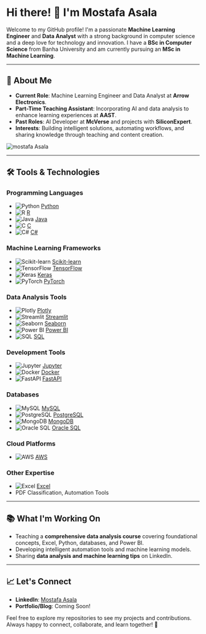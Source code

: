 # Hi there! 👋 I'm Mostafa Asala

Welcome to my GitHub profile! I'm a passionate **Machine Learning Engineer** and **Data Analyst** with a strong background in computer science and a deep love for technology and innovation. I have a **BSc in Computer Science** from Banha University and am currently pursuing an **MSc in Machine Learning**.

---

## 🚀 About Me
- **Current Role**: Machine Learning Engineer and Data Analyst at **Arrow Electronics**.
- **Part-Time Teaching Assistant**: Incorporating AI and data analysis to enhance learning experiences at **AAST**.
- **Past Roles**: AI Developer at **McVerse** and projects with **SiliconExpert**.
- **Interests**: Building intelligent solutions, automating workflows, and sharing knowledge through teaching and content creation.
<p align="left"> <img src="https://komarev.com/ghpvc/?username=mostafaAsala&label=Profile%20views&color=0e75b6&style=flat" alt="mostafa Asala" /> </p>

---

## 🛠️ Tools & Technologies
### **Programming Languages**
- ![Python](https://img.shields.io/badge/-Python-3776AB?style=flat-square&logo=python&logoColor=white) [Python](https://www.python.org/)
- ![R](https://img.shields.io/badge/-R-276DC3?style=flat-square&logo=r&logoColor=white) [R](https://www.r-project.org/)
- ![Java](https://img.shields.io/badge/-Java-007396?style=flat-square&logo=java&logoColor=white) [Java](https://www.java.com/)
- ![C](https://img.shields.io/badge/-C-A8B9CC?style=flat-square&logo=c&logoColor=white) [C](https://en.wikipedia.org/wiki/C_(programming_language))
- ![C#](https://img.shields.io/badge/-C%23-239120?style=flat-square&logo=c-sharp&logoColor=white) [C#](https://learn.microsoft.com/en-us/dotnet/csharp/)

### **Machine Learning Frameworks**
- ![Scikit-learn](https://img.shields.io/badge/-Scikit--learn-F7931E?style=flat-square&logo=scikit-learn&logoColor=white) [Scikit-learn](https://scikit-learn.org/)
- ![TensorFlow](https://img.shields.io/badge/-TensorFlow-FF6F00?style=flat-square&logo=tensorflow&logoColor=white) [TensorFlow](https://www.tensorflow.org/)
- ![Keras](https://img.shields.io/badge/-Keras-D00000?style=flat-square&logo=keras&logoColor=white) [Keras](https://keras.io/)
- ![PyTorch](https://img.shields.io/badge/-PyTorch-EE4C2C?style=flat-square&logo=pytorch&logoColor=white) [PyTorch](https://pytorch.org/)

### **Data Analysis Tools**
- ![Plotly](https://img.shields.io/badge/-Plotly-3F4F75?style=flat-square&logo=plotly&logoColor=white) [Plotly](https://plotly.com/)
- ![Streamlit](https://img.shields.io/badge/-Streamlit-FF4B4B?style=flat-square&logo=streamlit&logoColor=white) [Streamlit](https://streamlit.io/)
- ![Seaborn](https://img.shields.io/badge/-Seaborn-3776AB?style=flat-square&logo=python&logoColor=white) [Seaborn](https://seaborn.pydata.org/)
- ![Power BI](https://img.shields.io/badge/-Power%20BI-F2C811?style=flat-square&logo=power-bi&logoColor=black) [Power BI](https://powerbi.microsoft.com/)
- ![SQL](https://img.shields.io/badge/-SQL-4479A1?style=flat-square&logo=sqlite&logoColor=white) [SQL](https://www.w3schools.com/sql/)

### **Development Tools**
- ![Jupyter](https://img.shields.io/badge/-Jupyter-F37626?style=flat-square&logo=jupyter&logoColor=white) [Jupyter](https://jupyter.org/)
- ![Docker](https://img.shields.io/badge/-Docker-2496ED?style=flat-square&logo=docker&logoColor=white) [Docker](https://www.docker.com/)
- ![FastAPI](https://img.shields.io/badge/-FastAPI-009688?style=flat-square&logo=fastapi&logoColor=white) [FastAPI](https://fastapi.tiangolo.com/)

### **Databases**
- ![MySQL](https://img.shields.io/badge/-MySQL-4479A1?style=flat-square&logo=mysql&logoColor=white) [MySQL](https://www.mysql.com/)
- ![PostgreSQL](https://img.shields.io/badge/-PostgreSQL-336791?style=flat-square&logo=postgresql&logoColor=white) [PostgreSQL](https://www.postgresql.org/)
- ![MongoDB](https://img.shields.io/badge/-MongoDB-47A248?style=flat-square&logo=mongodb&logoColor=white) [MongoDB](https://www.mongodb.com/)
- ![Oracle SQL](https://img.shields.io/badge/-Oracle%20SQL-F80000?style=flat-square&logo=oracle&logoColor=white) [Oracle SQL](https://www.oracle.com/database/)

### **Cloud Platforms**
- ![AWS](https://img.shields.io/badge/-AWS-232F3E?style=flat-square&logo=amazon-aws&logoColor=white) [AWS](https://aws.amazon.com/)

### **Other Expertise**
- ![Excel](https://img.shields.io/badge/-Excel-217346?style=flat-square&logo=microsoft-excel&logoColor=white) [Excel](https://www.microsoft.com/en-us/microsoft-365/excel)
- PDF Classification, Automation Tools

---

## 📚 What I'm Working On
- Teaching a **comprehensive data analysis course** covering foundational concepts, Excel, Python, databases, and Power BI.
- Developing intelligent automation tools and machine learning models.
- Sharing **data analysis and machine learning tips** on LinkedIn.

---

## 📈 Let's Connect
- **LinkedIn**: [Mostafa Asala](https://www.linkedin.com/in/mostafa-asala)
- **Portfolio/Blog**: Coming Soon!

Feel free to explore my repositories to see my projects and contributions. Always happy to connect, collaborate, and learn together! 🚀
